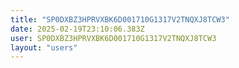```yaml
---
title: "SP0DXBZ3HPRVXBK6D001710G1317V2TNQXJ8TCW3"
date: 2025-02-19T23:10:06.383Z
user: SP0DXBZ3HPRVXBK6D001710G1317V2TNQXJ8TCW3
layout: "users"
---
```

    